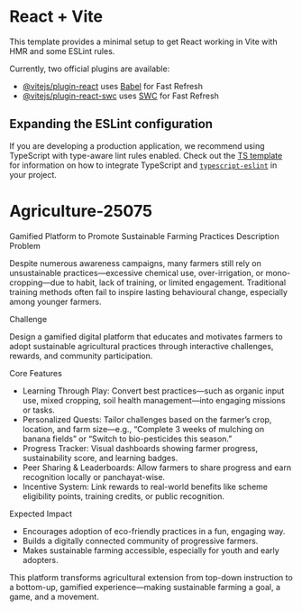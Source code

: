 
# React + Vite

This template provides a minimal setup to get React working in Vite with HMR and some ESLint rules.

Currently, two official plugins are available:

- [@vitejs/plugin-react](https://github.com/vitejs/vite-plugin-react/blob/main/packages/plugin-react) uses [Babel](https://babeljs.io/) for Fast Refresh
- [@vitejs/plugin-react-swc](https://github.com/vitejs/vite-plugin-react/blob/main/packages/plugin-react-swc) uses [SWC](https://swc.rs/) for Fast Refresh

## Expanding the ESLint configuration

If you are developing a production application, we recommend using TypeScript with type-aware lint rules enabled. Check out the [TS template](https://github.com/vitejs/vite/tree/main/packages/create-vite/template-react-ts) for information on how to integrate TypeScript and [`typescript-eslint`](https://typescript-eslint.io) in your project.

# Agriculture-25075
Gamified Platform to Promote Sustainable Farming Practices
Description	
Problem

Despite numerous awareness campaigns, many farmers still rely on unsustainable practices—excessive chemical use, over-irrigation, or mono-cropping—due to habit, lack of training, or limited engagement. Traditional training methods often fail to inspire lasting behavioural change, especially among younger farmers.

Challenge

Design a gamified digital platform that educates and motivates farmers to adopt sustainable agricultural practices through interactive challenges, rewards, and community participation.

Core Features

- Learning Through Play: Convert best practices—such as organic input use, mixed cropping, soil health management—into engaging missions or tasks.
- Personalized Quests: Tailor challenges based on the farmer’s crop, location, and farm size—e.g., “Complete 3 weeks of mulching on banana fields” or “Switch to bio-pesticides this season.”
- Progress Tracker: Visual dashboards showing farmer progress, sustainability score, and learning badges.
- Peer Sharing & Leaderboards: Allow farmers to share progress and earn recognition locally or panchayat-wise.
- Incentive System: Link rewards to real-world benefits like scheme eligibility points, training credits, or public recognition.

Expected Impact

- Encourages adoption of eco-friendly practices in a fun, engaging way.
- Builds a digitally connected community of progressive farmers.
- Makes sustainable farming accessible, especially for youth and early adopters.

This platform transforms agricultural extension from top-down instruction to a bottom-up, gamified experience—making sustainable farming a goal, a game, and a movement.

